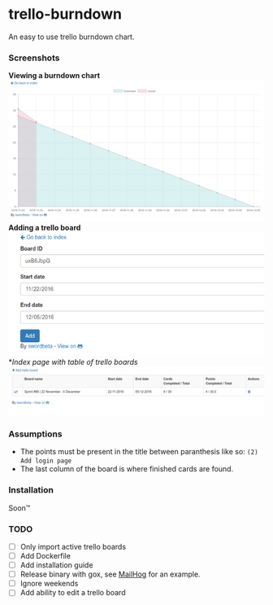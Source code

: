 # trello-burndown
An easy to use trello burndown chart.

### Screenshots
**Viewing a burndown chart**
![view](screenshots/view.png)
**Adding a trello board**
![add](screenshots/add.png)
**Index page with table of trello boards*
![index](screenshots/index.png)

### Assumptions

- The points must be present in the title between paranthesis like so: `(2) Add login page`
- The last column of the board is where finished cards are found.

### Installation
Soon™

### TODO

- [ ] Only import active trello boards
- [ ] Add Dockerfile
- [ ] Add installation guide
- [ ] Release binary with gox, see [MailHog](https://github.com/mailhog/MailHog/blob/master/Makefile) for an example.
- [ ] Ignore weekends
- [ ] Add ability to edit a trello board
